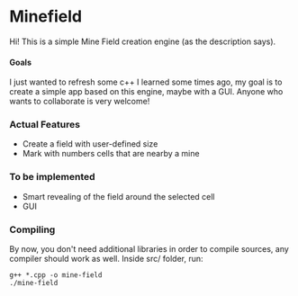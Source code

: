 # Minefield
Hi! This is a simple Mine Field creation engine (as the description says).

#### Goals
I just wanted to refresh some c++ I learned some times ago, my goal 
is to create a simple app based on this engine, maybe with a GUI.
Anyone who wants to collaborate is very welcome!

### Actual Features
* Create a field with user-defined size
* Mark with numbers cells that are nearby a mine

### To be implemented
* Smart revealing of the field around the selected cell
* GUI

### Compiling
By now, you don't need additional libraries in order to compile sources, any compiler
should work as well. 
Inside src/ folder, run:
```
g++ *.cpp -o mine-field
./mine-field
```
